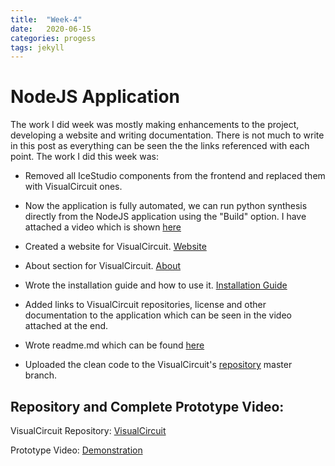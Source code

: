 ```yaml
---
title:  "Week-4"
date:   2020-06-15
categories: progess
tags: jekyll
---
```


# NodeJS Application

The work I did week was mostly making enhancements to the project, developing a website and writing documentation. There is not much to write in this post as everything can be seen the the links referenced with each point. The work I did this week was:

- Removed all IceStudio components from the frontend and replaced them with VisualCircuit ones.

- Now the application is fully automated, we can run python synthesis directly from the NodeJS application using the "Build" option. I have attached a video which is shown [here](www.twitter.com/JdeRobot)

- Created a website for VisualCircuit. [Website]( https://jderobot.github.io/VisualCircuit/)

- About section for VisualCircuit. [About](https://jderobot.github.io/VisualCircuit/about/)

- Wrote the installation guide and how to use it. [Installation Guide]( https://jderobot.github.io/VisualCircuit/install/)

- Added links to VisualCircuit repositories, license and other documentation to the application which can be seen in the video attached at the end.

- Wrote readme.md which can be found [here]( https://github.com/JdeRobot/VisualCircuit/blob/master/README.md)

- Uploaded the clean code to the VisualCircuit's [repository](https://github.com/JdeRobot/VisualCircuit) master branch.


## Repository and Complete Prototype Video:

VisualCircuit Repository: [VisualCircuit](https://github.com/JdeRobot/VisualCircuit)

Prototype Video: [Demonstration](https://youtu.be/0peIsg6ynE8)

